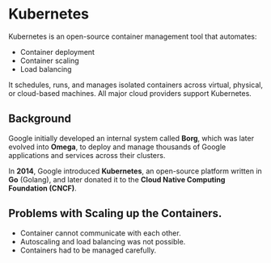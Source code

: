 # Kubernetes

Kubernetes is an open-source container management tool that automates:

- Container deployment  
- Container scaling  
- Load balancing  

It schedules, runs, and manages isolated containers across virtual, physical, or cloud-based machines. All major cloud providers support Kubernetes.

## Background

Google initially developed an internal system called **Borg**, which was later evolved into **Omega**, to deploy and manage thousands of Google applications and services across their clusters.

In **2014**, Google introduced **Kubernetes**, an open-source platform written in **Go** (Golang), and later donated it to the **Cloud Native Computing Foundation (CNCF)**.

## Problems with Scaling up the Containers. 
 - Container cannot communicate with each other. 
 - Autoscaling and load balancing was not possible. 
 - Containers had to be managed carefully. 